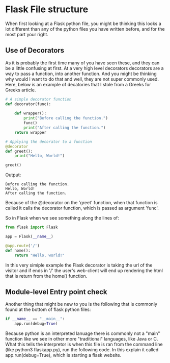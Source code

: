 # Flask File structure 

When first looking at a Flask python file, you might be thinking this looks a lot different than any of the python files you have written before, and for the most part your right.

## Use of Decorators

As it is probably the first time many of you have seen these, and they can be a little confusing at first. At a very high level decorators decorators are a way to pass a function, into another function. And you might be thinking why would I want to do that and well, they are not super commonly used. Here, below is an example of decatories that I stole from a Greeks for Greeks article. 

```python
# A simple decorator function
def decorator(func):
  
    def wrapper():
        print("Before calling the function.")
        func()
        print("After calling the function.")
    return wrapper

# Applying the decorator to a function
@decorator
def greet():
    print("Hello, World!")

greet()
```

Output:
```
Before calling the function.
Hello, World!
After calling the function.
```

Because of the @decorator on the 'greet' function, when that function is called it calls the decorator function, which is passed as argument 'func'. 

So in Flask when we see something along the lines of:
```python
from flask import Flask

app = Flask(__name__)

@app.route('/')
def home():
    return "Hello, world!"
```

In this very simiple example the Flask decorator is taking the url of the visitor and if ends in '/' the user's web-client will end up rendering the html that is return from the home() function. 

## Module-level Entry point check

Another thing that might be new to you is the following that is commonly found at the bottom of flask python files:

```python
if __name__ == "__main__":
    app.run(debug=True)
```

Because python is an interpreted lanuage there is commonly not a "main" function like we see in other more "traditional" languages, like Java or C. What this tells the interpretor is when this file is ran from the command line (like python3 flaskapp.py), run the following code. In this explain it called app.run(debug=True), which is starting a flask website. 


